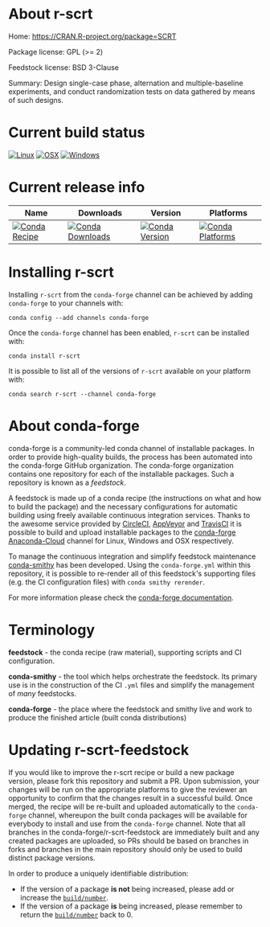 About r-scrt
============

Home: https://CRAN.R-project.org/package=SCRT

Package license: GPL (>= 2)

Feedstock license: BSD 3-Clause

Summary: Design single-case phase, alternation and multiple-baseline experiments, and conduct randomization tests on data gathered by means of such designs.



Current build status
====================

[![Linux](https://img.shields.io/circleci/project/github/conda-forge/r-scrt-feedstock/master.svg?label=Linux)](https://circleci.com/gh/conda-forge/r-scrt-feedstock)
[![OSX](https://img.shields.io/travis/conda-forge/r-scrt-feedstock/master.svg?label=macOS)](https://travis-ci.org/conda-forge/r-scrt-feedstock)
[![Windows](https://img.shields.io/appveyor/ci/conda-forge/r-scrt-feedstock/master.svg?label=Windows)](https://ci.appveyor.com/project/conda-forge/r-scrt-feedstock/branch/master)

Current release info
====================

| Name | Downloads | Version | Platforms |
| --- | --- | --- | --- |
| [![Conda Recipe](https://img.shields.io/badge/recipe-r--scrt-green.svg)](https://anaconda.org/conda-forge/r-scrt) | [![Conda Downloads](https://img.shields.io/conda/dn/conda-forge/r-scrt.svg)](https://anaconda.org/conda-forge/r-scrt) | [![Conda Version](https://img.shields.io/conda/vn/conda-forge/r-scrt.svg)](https://anaconda.org/conda-forge/r-scrt) | [![Conda Platforms](https://img.shields.io/conda/pn/conda-forge/r-scrt.svg)](https://anaconda.org/conda-forge/r-scrt) |

Installing r-scrt
=================

Installing `r-scrt` from the `conda-forge` channel can be achieved by adding `conda-forge` to your channels with:

```
conda config --add channels conda-forge
```

Once the `conda-forge` channel has been enabled, `r-scrt` can be installed with:

```
conda install r-scrt
```

It is possible to list all of the versions of `r-scrt` available on your platform with:

```
conda search r-scrt --channel conda-forge
```


About conda-forge
=================

conda-forge is a community-led conda channel of installable packages.
In order to provide high-quality builds, the process has been automated into the
conda-forge GitHub organization. The conda-forge organization contains one repository
for each of the installable packages. Such a repository is known as a *feedstock*.

A feedstock is made up of a conda recipe (the instructions on what and how to build
the package) and the necessary configurations for automatic building using freely
available continuous integration services. Thanks to the awesome service provided by
[CircleCI](https://circleci.com/), [AppVeyor](https://www.appveyor.com/)
and [TravisCI](https://travis-ci.org/) it is possible to build and upload installable
packages to the [conda-forge](https://anaconda.org/conda-forge)
[Anaconda-Cloud](https://anaconda.org/) channel for Linux, Windows and OSX respectively.

To manage the continuous integration and simplify feedstock maintenance
[conda-smithy](https://github.com/conda-forge/conda-smithy) has been developed.
Using the ``conda-forge.yml`` within this repository, it is possible to re-render all of
this feedstock's supporting files (e.g. the CI configuration files) with ``conda smithy rerender``.

For more information please check the [conda-forge documentation](https://conda-forge.org/docs/).

Terminology
===========

**feedstock** - the conda recipe (raw material), supporting scripts and CI configuration.

**conda-smithy** - the tool which helps orchestrate the feedstock.
                   Its primary use is in the construction of the CI ``.yml`` files
                   and simplify the management of *many* feedstocks.

**conda-forge** - the place where the feedstock and smithy live and work to
                  produce the finished article (built conda distributions)


Updating r-scrt-feedstock
=========================

If you would like to improve the r-scrt recipe or build a new
package version, please fork this repository and submit a PR. Upon submission,
your changes will be run on the appropriate platforms to give the reviewer an
opportunity to confirm that the changes result in a successful build. Once
merged, the recipe will be re-built and uploaded automatically to the
`conda-forge` channel, whereupon the built conda packages will be available for
everybody to install and use from the `conda-forge` channel.
Note that all branches in the conda-forge/r-scrt-feedstock are
immediately built and any created packages are uploaded, so PRs should be based
on branches in forks and branches in the main repository should only be used to
build distinct package versions.

In order to produce a uniquely identifiable distribution:
 * If the version of a package **is not** being increased, please add or increase
   the [``build/number``](https://conda.io/docs/user-guide/tasks/build-packages/define-metadata.html#build-number-and-string).
 * If the version of a package **is** being increased, please remember to return
   the [``build/number``](https://conda.io/docs/user-guide/tasks/build-packages/define-metadata.html#build-number-and-string)
   back to 0.
